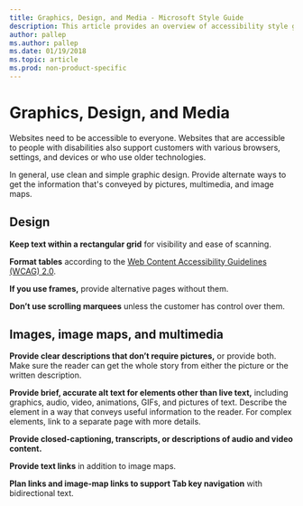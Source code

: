 ```yaml
---
title: Graphics, Design, and Media - Microsoft Style Guide
description: This article provides an overview of accessibility style guidelines for Microsoft graphics, design, and media.
author: pallep
ms.author: pallep
ms.date: 01/19/2018
ms.topic: article
ms.prod: non-product-specific
---
```


# Graphics, Design, and Media

Websites need to be accessible to everyone. Websites that are accessible
to people with disabilities also support customers with various
browsers, settings, and devices or who use older technologies. 

In general, use clean and simple graphic design. Provide alternate ways
to get the information that's conveyed by pictures, multimedia, and
image maps.

## Design

**Keep text within a rectangular grid** for visibility and ease of scanning. 

**Format tables** according to the [Web Content Accessibility Guidelines (WCAG) 2.0](https://www.w3.org/TR/WCAG20/). 

**If you use frames,** provide alternative pages without them. 

**Don’t use scrolling marquees** unless the customer has control over them. 

## Images, image maps, and multimedia

**Provide clear descriptions that don’t require pictures,** or provide both. Make sure the reader can get the whole story
from either the picture or the written description. 

**Provide brief, accurate alt text for elements other than live text,** including
graphics, audio, video, animations, GIFs, and pictures of text. Describe the element in a way
that conveys useful information to the reader. For complex
elements, link to a separate page with more details. 

**Provide closed-captioning, transcripts, or descriptions of audio and video content.**

**Provide text links** in addition to image maps.

**Plan links and image-map links to support Tab key navigation** with bidirectional text. 
